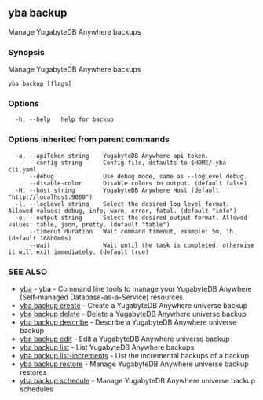 ## yba backup

Manage YugabyteDB Anywhere backups

### Synopsis

Manage YugabyteDB Anywhere backups

```
yba backup [flags]
```

### Options

```
  -h, --help   help for backup
```

### Options inherited from parent commands

```
  -a, --apiToken string    YugabyteDB Anywhere api token.
      --config string      Config file, defaults to $HOME/.yba-cli.yaml
      --debug              Use debug mode, same as --logLevel debug.
      --disable-color      Disable colors in output. (default false)
  -H, --host string        YugabyteDB Anywhere Host (default "http://localhost:9000")
  -l, --logLevel string    Select the desired log level format. Allowed values: debug, info, warn, error, fatal. (default "info")
  -o, --output string      Select the desired output format. Allowed values: table, json, pretty. (default "table")
      --timeout duration   Wait command timeout, example: 5m, 1h. (default 168h0m0s)
      --wait               Wait until the task is completed, otherwise it will exit immediately. (default true)
```

### SEE ALSO

* [yba](yba.md)	 - yba - Command line tools to manage your YugabyteDB Anywhere (Self-managed Database-as-a-Service) resources.
* [yba backup create](yba_backup_create.md)	 - Create a YugabyteDB Anywhere universe backup
* [yba backup delete](yba_backup_delete.md)	 - Delete a YugabyteDB Anywhere universe backup
* [yba backup describe](yba_backup_describe.md)	 - Describe a YugabyteDB Anywhere universe backup
* [yba backup edit](yba_backup_edit.md)	 - Edit a YugabyteDB Anywhere universe backup
* [yba backup list](yba_backup_list.md)	 - List YugabyteDB Anywhere backups
* [yba backup list-increments](yba_backup_list-increments.md)	 - List the incremental backups of a backup
* [yba backup restore](yba_backup_restore.md)	 - Manage YugabyteDB Anywhere universe backup restores
* [yba backup schedule](yba_backup_schedule.md)	 - Manage YugabyteDB Anywhere universe backup schedules

